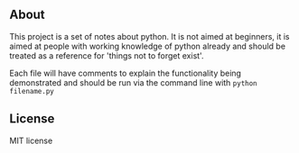 ## About

This project is a set of notes about python.
It is not aimed at beginners, it is aimed at people with working knowledge of python already and should be treated as a reference for 'things not to forget exist'.

Each file will have comments to explain the functionality being demonstrated and should be run via the command line with `python filename.py`

## License
MIT license
